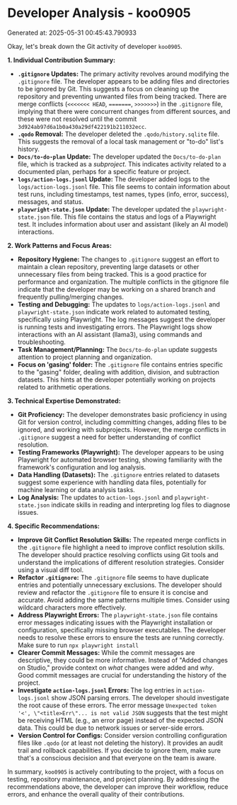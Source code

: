 # Developer Analysis - koo0905
Generated at: 2025-05-31 00:45:43.790933

Okay, let's break down the Git activity of developer `koo0905`.

**1. Individual Contribution Summary:**

*   **`.gitignore` Updates:**  The primary activity revolves around modifying the `.gitignore` file.  The developer appears to be adding files and directories to be ignored by Git. This suggests a focus on cleaning up the repository and preventing unwanted files from being tracked. There are merge conflicts (`<<<<<<< HEAD`, `=======`, `>>>>>>>`) in the `.gitignore` file, implying that there were concurrent changes from different sources, and these were not resolved until the commit `3d924ab97d6a1b0a430a29df422191b211032ecc`.
*   **`.qodo` Removal:** The developer deleted the `.qodo/history.sqlite` file.  This suggests the removal of a local task management or "to-do" list's history.
*   **`Docs/to-do-plan` Update:**  The developer updated the `Docs/to-do-plan` file, which is tracked as a *subproject*.  This indicates activity related to a documented plan, perhaps for a specific feature or project.
*   **`logs/action-logs.jsonl` Update:** The developer added logs to the `logs/action-logs.jsonl` file. This file seems to contain information about test runs, including timestamps, test names, types (info, error, success), messages, and status.
*   **`playwright-state.json` Update:**  The developer updated the `playwright-state.json` file. This file contains the status and logs of a Playwright test. It includes information about user and assistant (likely an AI model) interactions.

**2. Work Patterns and Focus Areas:**

*   **Repository Hygiene:** The changes to `.gitignore` suggest an effort to maintain a clean repository, preventing large datasets or other unnecessary files from being tracked. This is a good practice for performance and organization. The multiple conflicts in the gitignore file indicate that the developer may be working on a shared branch and frequently pulling/merging changes.
*   **Testing and Debugging:** The updates to `logs/action-logs.jsonl` and `playwright-state.json` indicate work related to automated testing, specifically using Playwright. The log messages suggest the developer is running tests and investigating errors.  The Playwright logs show interactions with an AI assistant (llama3), using commands and troubleshooting.
*   **Task Management/Planning:** The `Docs/to-do-plan` update suggests attention to project planning and organization.
*   **Focus on 'gasing' folder:** The `.gitignore` file contains entries specific to the "gasing" folder, dealing with addition, division, and subtraction datasets. This hints at the developer potentially working on projects related to arithmetic operations.

**3. Technical Expertise Demonstrated:**

*   **Git Proficiency:**  The developer demonstrates basic proficiency in using Git for version control, including committing changes, adding files to be ignored, and working with subprojects.  However, the merge conflicts in `.gitignore` suggest a need for better understanding of conflict resolution.
*   **Testing Frameworks (Playwright):** The developer appears to be using Playwright for automated browser testing, showing familiarity with the framework's configuration and log analysis.
*   **Data Handling (Datasets):** The `.gitignore` entries related to datasets suggest some experience with handling data files, potentially for machine learning or data analysis tasks.
*   **Log Analysis:**  The updates to `action-logs.jsonl` and `playwright-state.json` indicate skills in reading and interpreting log files to diagnose issues.

**4. Specific Recommendations:**

*   **Improve Git Conflict Resolution Skills:** The repeated merge conflicts in the `.gitignore` file highlight a need to improve conflict resolution skills.  The developer should practice resolving conflicts using Git tools and understand the implications of different resolution strategies. Consider using a visual diff tool.
*   **Refactor `.gitignore`:** The `.gitignore` file seems to have duplicate entries and potentially unnecessary exclusions. The developer should review and refactor the `.gitignore` file to ensure it is concise and accurate. Avoid adding the same patterns multiple times. Consider using wildcard characters more effectively.
*   **Address Playwright Errors:** The `playwright-state.json` file contains error messages indicating issues with the Playwright installation or configuration, specifically missing browser executables. The developer needs to resolve these errors to ensure the tests are running correctly. Make sure to run `npx playwright install`
*   **Clearer Commit Messages:** While the commit messages are descriptive, they could be more informative. Instead of "Added changes on Studio," provide context on *what* changes were added and *why*. Good commit messages are crucial for understanding the history of the project.
*   **Investigate `action-logs.jsonl` Errors:** The log entries in `action-logs.jsonl` show JSON parsing errors. The developer should investigate the root cause of these errors. The error message `Unexpected token '<', \"<title>Err\"... is not valid JSON` suggests that the test might be receiving HTML (e.g., an error page) instead of the expected JSON data. This could be due to network issues or server-side errors.
*   **Version Control for Configs:** Consider version controlling configuration files like `.qodo` (or at least not deleting the history). It provides an audit trail and rollback capabilities. If you decide to ignore them, make sure that's a conscious decision and that everyone on the team is aware.

In summary, `koo0905` is actively contributing to the project, with a focus on testing, repository maintenance, and project planning. By addressing the recommendations above, the developer can improve their workflow, reduce errors, and enhance the overall quality of their contributions.
